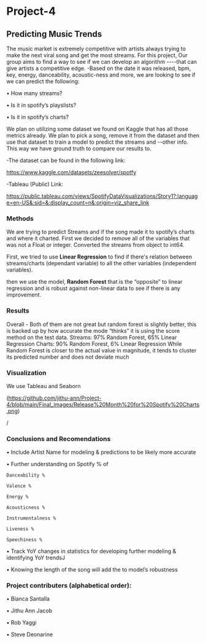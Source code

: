 # Project-4
## **Predicting Music Trends**

The music market is extremely competitive with artists always trying to make the next viral song and get the most streams. For this project, Our group aims to find a way to see if we can develop an algorithm ----that can give artists a competitive edge. 
-Based on the date it was released, bpm, key, energy, danceability, acoustic-ness and more, we are looking to see if we can predict the following:
 
• How many streams?

• Is it in spotify’s playslists?

• Is it in spotify’s charts?

We plan on utilizing some dataset we found on Kaggle that has all those metrics already. We plan to pick a song, remove it from the dataset and then use that dataset to train a model to predict the streams and --other info. This way we have ground truth to compare our results to.

-The dataset can be found in the following link:

https://www.kaggle.com/datasets/zeesolver/spotfy

-Tableau (Public) Link:

https://public.tableau.com/views/SpotifyDataVisualizations/Story1?:language=en-US&:sid=&:display_count=n&:origin=viz_share_link

### **Methods**

We are trying to predict Streams and if the song made it to spotify’s charts and where it charted.
First we decided to remove all of the variables that was not a
Float or integer.
Converted the streams from object to int64.

First, we tried to use **Linear Regression** to find if there's 
relation between streams/charts (dependant variable) to all 
the other variables (independent variables).

then we use the model, **Random Forest**  that is the “opposite” to linear regression and is robust 
against non-linear data to see if there is any improvement.

### **Results**

Overall - Both of them are not great but random forest is slightly better, this is backed up 
by how accurate the mode “thinks” it is using the score method on the test data.
Streams: 97% Random Forest, 65% Linear Regression
Charts: 90% Random Forest, 6% Linear Regression
While Random Forest is closer to the actual value in magnitude, it tends to
cluster its predicted number and does not deviate much

### **Visualization**

We use Tableau and Seaborn

(https://github.com/jithu-ann/Project-4/blob/main/Final_images/Release%20Month%20for%20Spotify%20Charts.png)


/

### **Conclusions and Recomendations**

• Include Artist Name for modeling & predictions to be likely more accurate

• Further understanding on Spotify % of

    Danceability %
   
    Valence %
     
    Energy %
   
    Acousticness %
   
    Instrumentalness %
   
    Liveness %
   
    Speechiness %
   
• Track YoY changes in statistics for developing further modeling & identifying YoY trendsJ

• Knowing the length of the song will add the to model’s robustness


### **Project contributers (alphabetical order):**

• Bianca Santalla

• Jithu Ann Jacob

• Rob Yaggi

• Steve Deonarine
 
 










